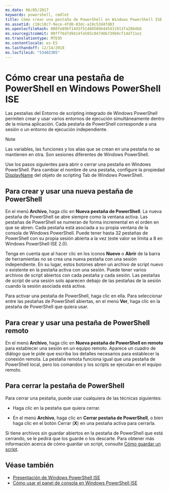 ```yaml
---
ms.date: 06/05/2017
keywords: powershell, cmdlet
title: Cómo crear una pestaña de PowerShell en Windows PowerShell ISE
ms.assetid: c10c18c7-9ece-4fd0-83dc-a19c53d4fd83
ms.openlocfilehash: 080fe89bf1443f51460589b445431913fa20b4b8
ms.sourcegitcommit: 00ff76d7d9414fe585c04740b739b9cf14d711e1
ms.translationtype: MTE95
ms.contentlocale: es-ES
ms.lasthandoff: 12/14/2018
ms.locfileid: "53402305"
---
```

# <a name="how-to-create-a-powershell-tab-in-windows-powershell-ise"></a>Cómo crear una pestaña de PowerShell en Windows PowerShell ISE

Las pestañas del Entorno de scripting integrado de Windows PowerShell permiten crear y usar varios entornos de ejecución simultáneamente dentro de la misma aplicación.
Cada pestaña de PowerShell corresponde a una sesión o un entorno de ejecución independiente.

> [!NOTE]
> Las variables, las funciones y los alias que se crean en una pestaña no se mantienen en otra. Son sesiones diferentes de Windows PowerShell.

Use los pasos siguientes para abrir o cerrar una pestaña en Windows PowerShell.
Para cambiar el nombre de una pestaña, configure la propiedad [DisplayName](object-model/The-PowerShellTab-Object.md#displayname) del objeto de scripting Tab de Windows PowerShell.

## <a name="to-create-and-use-a-new-powershell-tab"></a>Para crear y usar una nueva pestaña de PowerShell

En el menú **Archivo**, haga clic en **Nueva pestaña de PowerShell**. La nueva pestaña de PowerShell se abre siempre como la ventana activa.
Las pestañas de PowerShell se numeran de forma incremental en el orden en que se abren.
Cada pestaña está asociada a su propia ventana de la consola de Windows PowerShell.
Puede tener hasta 32 pestañas de PowerShell con su propia sesión abierta a la vez (este valor se limita a 8 en Windows PowerShell ISE 2.0).

Tenga en cuenta que al hacer clic en los iconos **Nuevo** o **Abrir** de la barra de herramientas no se crea una nueva pestaña con una sesión independiente.
En su lugar, estos botones abren un archivo de script nuevo o existente en la pestaña activa con una sesión.
Puede tener varios archivos de script abiertos con cada pestaña y cada sesión.
Las pestañas de script de una sesión solo aparecen debajo de las pestañas de la sesión cuando la sesión asociada está activa.

Para activar una pestaña de PowerShell, haga clic en ella. Para seleccionar entre las pestañas de PowerShell abiertas, en el menú **Ver**, haga clic en la pestaña de PowerShell que quiera usar.

## <a name="to-create-and-use-a-new-remote-powershell-tab"></a>Para crear y usar una pestaña de PowerShell remoto

En el menú **Archivo**, haga clic en **Nueva pestaña de PowerShell en remoto** para establecer una sesión en un equipo remoto.
Aparece un cuadro de diálogo que le pide que escriba los detalles necesarios para establecer la conexión remota.
La pestaña remota funciona igual que una pestaña de PowerShell local, pero los comandos y los scripts se ejecutan en el equipo remoto.

## <a name="to-close-a-powershell-tab"></a>Para cerrar la pestaña de PowerShell

Para cerrar una pestaña, puede usar cualquiera de las técnicas siguientes:

- Haga clic en la pestaña que quiera cerrar.

- En el menú **Archivo**, haga clic en **Cerrar pestaña de PowerShell**, o bien haga clic en el botón Cerrar (**X**) en una pestaña activa para cerrarla.

Si tiene archivos sin guardar abiertos en la pestaña de PowerShell que está cerrando, se le pedirá que los guarde o los descarte.
Para obtener más información acerca de cómo guardar un script, consulte [Cómo guardar un script](How-to-Write-and-Run-Scripts-in-the-Windows-PowerShell-ISE.md#how-to-save-a-script).

## <a name="see-also"></a>Véase también

- [Presentación de Windows PowerShell ISE](Introducing-the-Windows-PowerShell-ISE.md)
- [Cómo usar el panel de consola en Windows PowerShell ISE](How-to-Use-the-Console-Pane-in-the-Windows-PowerShell-ISE.md)